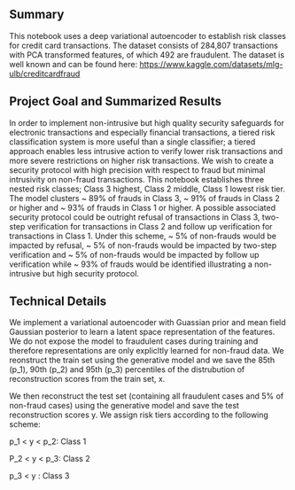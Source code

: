 ## Summary

This notebook uses a deep variational autoencoder to establish risk classes for credit card transactions. 
The dataset consists of 284,807 transactions with PCA transformed features, of which 492 are fraudulent.
The dataset is well known and can be found here: https://www.kaggle.com/datasets/mlg-ulb/creditcardfraud

## Project Goal and Summarized Results

In order to implement non-intrusive but high quality security safeguards for electronic transactions and especially financial transactions, a tiered risk classification system is more useful than a single classifier; a tiered approach enables less intrusive action to verify lower risk transactions and more severe restrictions on higher risk transactions. We wish to create a security protocol with high precision with respect to fraud but minimal intrusivity on non-fraud transactions. This notebook establishes three nested risk classes; Class 3 highest, Class 2 middle, Class 1 lowest risk tier. The model clusters ~ 89% of frauds in Class 3, ~ 91% of frauds in Class 2 or higher and ~ 93% of frauds in Class 1 or higher. A possible associated security protocol could be outright refusal of transactions in Class 3, two-step verification for transactions in Class 2 and follow up verification for transactions in Class 1. Under this scheme, ~ 5% of non-frauds would be impacted by refusal, ~ 5% of non-frauds would be impacted by two-step verification and ~ 5% of non-frauds would be impacted by follow up verification while ~ 93% of frauds would be identified illustrating a non-intrusive but high security protocol.


## Technical Details 

We implement a variational autoencoder with Guassian prior and mean field Gaussian posterior to learn a latent space representation of the features. We do not expose the model to fraudulent cases during training and therefore representations are only explicltly learned for non-fraud data. We reonstruct the train set using the generative model and we save the 85th (p_1), 90th (p_2) and 95th (p_3) percentiles of the distrubution of reconstruction scores from the train set, x. 

We then reconstruct the test set (containing all fraudulent cases and 5% of non-fraud cases) using the generative model and save the test reconstruction scores y. We assign risk tiers according to the following scheme:

p_1 < y < p_2: Class 1

P_2 < y < p_3: Class 2

p_3 < y : Class 3



